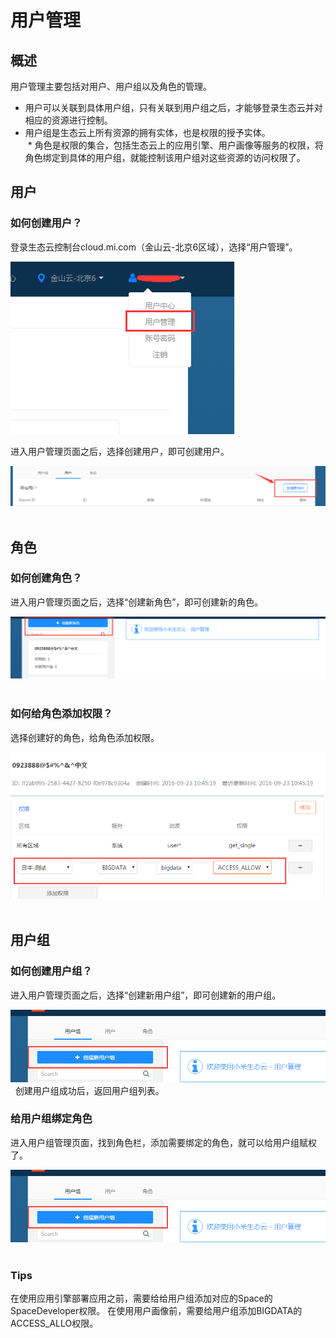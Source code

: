 # 用户管理
## 概述
用户管理主要包括对用户、用户组以及角色的管理。  
  * 用户可以关联到具体用户组，只有关联到用户组之后，才能够登录生态云并对相应的资源进行控制。  
  * 用户组是生态云上所有资源的拥有实体，也是权限的授予实体。  
  * 角色是权限的集合，包括生态云上的应用引擎、用户画像等服务的权限，将角色绑定到具体的用户组，就能控制该用户组对这些资源的访问权限了。
## 用户
### 如何创建用户？
登录生态云控制台cloud.mi.com（金山云-北京6区域），选择“用户管理”。  
  
![ ](/UserMgmt-1.png)  
  
进入用户管理页面之后，选择创建用户，即可创建用户。  
  
![ ](/UserMgmt-2.png)  
  
## 角色
### 如何创建角色？
进入用户管理页面之后，选择“创建新角色”，即可创建新的角色。  
  
![ ](/UserMgmt-3.png)  
  
### 如何给角色添加权限？
选择创建好的角色，给角色添加权限。  
  
![ ](/UserMgmt-4.png)  
  
## 用户组
### 如何创建用户组？
进入用户管理页面之后，选择“创建新用户组”，即可创建新的用户组。  
  
![ ](/UserMgmt-5.png)  
  
创建用户组成功后，返回用户组列表。
### 给用户组绑定角色
进入用户组管理页面，找到角色栏，添加需要绑定的角色，就可以给用户组赋权了。  
  
![ ](/UserMgmt-6.png)    
### Tips
在使用应用引擎部署应用之前，需要给给用户组添加对应的Space的SpaceDeveloper权限。
在使用用户画像前，需要给用户组添加BIGDATA的ACCESS_ALLO权限。
